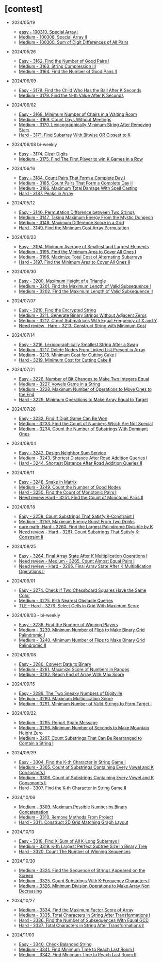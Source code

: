 # [contest]
* 2024/05/19
    * [easy - 100310. Special Array I](https://leetcode.com/contest/weekly-contest-398/problems/special-array-i/)
    * [Medium - 100308. Special Array II](https://leetcode.com/contest/weekly-contest-398/problems/special-array-ii/)
    * [Medium - 100300. Sum of Digit Differences of All Pairs](https://leetcode.com/contest/weekly-contest-398/problems/sum-of-digit-differences-of-all-pairs/)
* 2024/05/26
    * [Easy - 3162. Find the Number of Good Pairs I](https://leetcode.com/contest/weekly-contest-399/problems/find-the-number-of-good-pairs-i/)
    * [Medium - 3163. String Compression III](https://leetcode.com/contest/weekly-contest-399/problems/string-compression-iii/)
    * [Medium - 3164. Find the Number of Good Pairs II](https://leetcode.com/contest/weekly-contest-399/problems/find-the-number-of-good-pairs-ii/)
* 2024/06/09
    * [Easy - 3178. Find the Child Who Has the Ball After K Seconds](https://leetcode.com/contest/weekly-contest-401/problems/find-the-child-who-has-the-ball-after-k-seconds/)
    * [Medium - 3179. Find the N-th Value After K Seconds](https://leetcode.com/contest/weekly-contest-401/problems/find-the-n-th-value-after-k-seconds/)
* 2024/06/02
    * [Easy - 3168. Minimum Number of Chairs in a Waiting Room](https://leetcode.com/contest/weekly-contest-400/problems/minimum-number-of-chairs-in-a-waiting-room/)
    * [Medium - 3169. Count Days Without Meetings](https://leetcode.com/contest/weekly-contest-400/problems/count-days-without-meetings/)
    * [Medium - 3170. Lexicographically Minimum String After Removing Stars](https://leetcode.com/contest/weekly-contest-400/problems/lexicographically-minimum-string-after-removing-stars/)
    * [Hard - 3171. Find Subarray With Bitwise OR Closest to K](https://leetcode.com/problems/find-subarray-with-bitwise-or-closest-to-k/description/)
* 2024/06/08 bi-weekly
    * [Easy - 3174. Clear Digits](https://leetcode.com/contest/biweekly-contest-132/problems/clear-digits/)
    * [Medium - 3175. Find The First Player to win K Games in a Row](https://leetcode.com/contest/biweekly-contest-132/problems/find-the-first-player-to-win-k-games-in-a-row/)

* 2024/06/16
    * [Easy - 3184. Count Pairs That Form a Complete Day I](https://leetcode.com/contest/weekly-contest-402/problems/count-pairs-that-form-a-complete-day-i/)
    * [Medium - 3185. Count Pairs That Form a Complete Day II](https://leetcode.com/contest/weekly-contest-402/problems/count-pairs-that-form-a-complete-day-ii/)
    * [Medium - 3186. Maximum Total Damage With Spell Casting](https://leetcode.com/contest/weekly-contest-402/problems/maximum-total-damage-with-spell-casting/)
    * [Hard - 3187. Peaks in Array](https://leetcode.com/contest/weekly-contest-402/problems/peaks-in-array/)

* 2024/05/12
    * [Easy - 3146. Permutation Difference between Two Strings](https://leetcode.com/contest/weekly-contest-397/problems/permutation-difference-between-two-strings/)
    * [Medium - 3147. Taking Maximum Energy From the Mystic Dungeon](https://leetcode.com/contest/weekly-contest-397/problems/taking-maximum-energy-from-the-mystic-dungeon/)
    * [Medium - 3148. Maximum Difference Score in a Grid](https://leetcode.com/contest/weekly-contest-397/problems/maximum-difference-score-in-a-grid/)
    * [Hard - 3149. Find the Minimum Cost Array Permutation](https://leetcode.com/contest/weekly-contest-397/problems/find-the-minimum-cost-array-permutation/)

* 2024/06/23
    * [Easy - 3194. Minimum Average of Smallest and Largest Elements](https://leetcode.com/problems/minimum-average-of-smallest-and-largest-elements/description/)
    * [Medium - 3195. Find the Minimum Area to Cover All Ones I](https://leetcode.com/problems/find-the-minimum-area-to-cover-all-ones-i/description/)
    * [Medium - 3196. Maximize Total Cost of Alternating Subarrays](https://leetcode.com/problems/maximize-total-cost-of-alternating-subarrays/description/)
    * [Hard - 3197. Find the Minimum Area to Cover All Ones II](https://leetcode.com/problems/find-the-minimum-area-to-cover-all-ones-ii/description/)

* 2024/06/30
    * [Easy - 3200. Maximum Height of a Triangle](https://leetcode.com/contest/weekly-contest-404/problems/maximum-height-of-a-triangle/)
    * [Medium - 3201. Find the Maximum Length of Valid Subsequence I](https://leetcode.com/contest/weekly-contest-404/problems/find-the-maximum-length-of-valid-subsequence-i/)
    * [Medium - 3202. Find the Maximum Length of Valid Subsequence II](https://leetcode.com/contest/weekly-contest-404/problems/find-the-maximum-length-of-valid-subsequence-ii/)

* 2024/07/07
    * [Easy - 3210. Find the Encrypted String](https://leetcode.com/contest/weekly-contest-405/problems/find-the-encrypted-string/)
    * [Medium - 3211. Generate Binary Strings Without Adjacent Zeros](https://leetcode.com/contest/weekly-contest-405/problems/generate-binary-strings-without-adjacent-zeros/)
    * [Medium - 3212. Count Submatrices With Equal Frequency of X and Y](https://leetcode.com/contest/weekly-contest-405/problems/count-submatrices-with-equal-frequency-of-x-and-y/)
    * [Need review , Hard - 3213. Construct String with Minimum Cost](https://leetcode.com/contest/weekly-contest-405/problems/construct-string-with-minimum-cost/)

* 2024/07/14
    * [Easy - 3216. Lexicographically Smallest String After a Swap](https://leetcode.com/contest/weekly-contest-406/problems/lexicographically-smallest-string-after-a-swap/)
    * [Medium - 3217. Delete Nodes From Linked List Present in Array](https://leetcode.com/contest/weekly-contest-406/problems/delete-nodes-from-linked-list-present-in-array/)
    * [Medium - 3218. Minimum Cost for Cutting Cake I](https://leetcode.com/contest/weekly-contest-406/problems/minimum-cost-for-cutting-cake-i/)
    * [Hard - 3219. Minimum Cost for Cutting Cake II](https://leetcode.com/contest/weekly-contest-406/problems/minimum-cost-for-cutting-cake-ii/)

* 2024/07/21
    * [Easy - 3226. Number of Bit Changes to Make Two Integers Equal](https://leetcode.com/contest/weekly-contest-407/problems/number-of-bit-changes-to-make-two-integers-equal/)
    * [Medium - 3227. Vowels Game in a String](https://leetcode.com/contest/weekly-contest-407/problems/vowels-game-in-a-string/)
    * [Medium - 3228. Maximum Number of Operations to Move Ones to the End](https://leetcode.com/contest/weekly-contest-407/problems/maximum-number-of-operations-to-move-ones-to-the-end/)
    * [Hard - 3229. Minimum Operations to Make Array Equal to Target](https://leetcode.com/contest/weekly-contest-407/problems/minimum-operations-to-make-array-equal-to-target/)

* 2024/07/28
    * [Easy - 3232. Find if Digit Game Can Be Won](https://leetcode.com/contest/weekly-contest-408/problems/find-if-digit-game-can-be-won/)
    * [Medium - 3233. Find the Count of Numbers Which Are Not Special](https://leetcode.com/contest/weekly-contest-408/problems/find-the-count-of-numbers-which-are-not-special/)
    * [Medium - 3234. Count the Number of Substrings With Dominant Ones](https://leetcode.com/contest/weekly-contest-408/problems/count-the-number-of-substrings-with-dominant-ones/)

* 2024/08/04
    * [Easy - 3242. Design Neighbor Sum Service](https://leetcode.com/contest/weekly-contest-409/problems/design-neighbor-sum-service/)
    * [Medium - 3243. Shortest Distance After Road Addition Queries I](https://leetcode.com/contest/weekly-contest-409/problems/shortest-distance-after-road-addition-queries-i/)
    * [Hard - 3244. Shortest Distance After Road Addition Queries II](https://leetcode.com/contest/weekly-contest-409/problems/shortest-distance-after-road-addition-queries-ii/)

* 2024/08/11
    * [Easy - 3248. Snake in Matrix](https://leetcode.com/contest/weekly-contest-410/problems/snake-in-matrix/)
    * [Medium - 3249. Count the Number of Good Nodes](https://leetcode.com/contest/weekly-contest-410/problems/count-the-number-of-good-nodes/)
    * [Hard - 3250. Find the Count of Monotonic Pairs I](https://leetcode.com/contest/weekly-contest-410/problems/find-the-count-of-monotonic-pairs-i/)
    * [Need review Hard - 3251. Find the Count of Monotonic Pairs II](https://leetcode.com/contest/weekly-contest-410/problems/find-the-count-of-monotonic-pairs-ii/)


* 2024/08/18
    * [Easy - 3258. Count Substrings That Satisfy K-Constraint I](https://leetcode.com/contest/weekly-contest-411/problems/count-substrings-that-satisfy-k-constraint-i/)
    * [Medium - 3259. Maximum Energy Boost From Two Drinks](https://leetcode.com/contest/weekly-contest-411/problems/maximum-energy-boost-from-two-drinks/)
    * [pure math, Hard - 3260. Find the Largest Palindrome Divisible by K](https://leetcode.com/contest/weekly-contest-411/problems/find-the-largest-palindrome-divisible-by-k/)
    * [Need review - Hard - 3261. Count Substrings That Satisfy K-Constraint II](https://leetcode.com/contest/weekly-contest-411/problems/count-substrings-that-satisfy-k-constraint-ii/)

* 2024/08/25
    * [Easy - 3264. Final Array State After K Multiplication Operations I](https://leetcode.com/contest/weekly-contest-412/problems/final-array-state-after-k-multiplication-operations-i/)
    * [Need review - Medium - 3265. Count Almost Equal Pairs I](https://leetcode.com/contest/weekly-contest-412/problems/count-almost-equal-pairs-i/)
    * [Need review - Hard - 3266. Final Array State After K Multiplication Operations II](https://leetcode.com/contest/weekly-contest-412/problems/final-array-state-after-k-multiplication-operations-ii/)

* 2024/09/01
    * [Easy - 3274. Check if Two Chessboard Squares Have the Same Color](https://leetcode.com/contest/weekly-contest-413/problems/check-if-two-chessboard-squares-have-the-same-color/)
    * [Medium - 3275. K-th Nearest Obstacle Queries](https://leetcode.com/contest/weekly-contest-413/problems/k-th-nearest-obstacle-queries/)
    * [TLE - Hard - 3276. Select Cells in Grid With Maximum Score](https://leetcode.com/contest/weekly-contest-413/problems/select-cells-in-grid-with-maximum-score/)

* 2024/08/03 - bi-weekly
    * [Easy - 3238. Find the Number of Winning Players](https://leetcode.com/contest/biweekly-contest-136/problems/find-the-number-of-winning-players/)
    * [Medium - 3239. Minimum Number of Flips to Make Binary Grid Palindromic I](https://leetcode.com/contest/biweekly-contest-136/problems/minimum-number-of-flips-to-make-binary-grid-palindromic-i/)
    * [Medium - 3240. Minimum Number of Flips to Make Binary Grid Palindromic II](https://leetcode.com/problems/minimum-number-of-flips-to-make-binary-grid-palindromic-ii/description/)

* 2024/09/08
    * [Easy - 3280. Convert Date to Binary](https://leetcode.com/problems/convert-date-to-binary/description/)
    * [Medium - 3281. Maximize Score of Numbers in Ranges](https://leetcode.com/problems/maximize-score-of-numbers-in-ranges/description/)
    * [Medium - 3282. Reach End of Array With Max Score](https://leetcode.com/problems/reach-end-of-array-with-max-score/description/)

* 2024/09/15
    * [Easy - 3289. The Two Sneaky Numbers of Digitville](https://leetcode.com/problems/the-two-sneaky-numbers-of-digitville/description/)
    * [Medium - 3290. Maximum Multiplication Score](https://leetcode.com/problems/maximum-multiplication-score/description/)
    * [Medium - 3291. Minimum Number of Valid Strings to Form Target I](https://leetcode.com/problems/minimum-number-of-valid-strings-to-form-target-i/description/)

* 2024/09/22
    * [Medium - 3295. Report Spam Message](https://leetcode.com/problems/report-spam-message/description/)
    * [Medium - 3296. Minimum Number of Seconds to Make Mountain Height Zero](https://leetcode.com/problems/minimum-number-of-seconds-to-make-mountain-height-zero/description/)
    * [Medium - 3297. Count Substrings That Can Be Rearranged to Contain a String I](https://leetcode.com/problems/count-substrings-that-can-be-rearranged-to-contain-a-string-i/description/)
* 2024/09/29
    * [Easy - 3304. Find the K-th Character in String Game I](https://leetcode.com/problems/find-the-k-th-character-in-string-game-i/description/)
    * [Medium - 3305. Count of Substrings Containing Every Vowel and K Consonants I](https://leetcode.com/problems/count-of-substrings-containing-every-vowel-and-k-consonants-i/description/)
    * [Medium - 3306. Count of Substrings Containing Every Vowel and K Consonants II](https://leetcode.com/problems/count-of-substrings-containing-every-vowel-and-k-consonants-ii/description/)
    * [Hard - 3307. Find the K-th Character in String Game II](https://leetcode.com/problems/find-the-k-th-character-in-string-game-ii/description/)
* 2024/10/06
    * [Medium - 3309. Maximum Possible Number by Binary Concatenation](https://leetcode.com/problems/maximum-possible-number-by-binary-concatenation/description/)
    * [Medium - 3310. Remove Methods From Project](https://leetcode.com/problems/remove-methods-from-project/description/)
    * [Hard - 3311. Construct 2D Grid Matching Graph Layout](https://leetcode.com/problems/construct-2d-grid-matching-graph-layout/description/)

* 2024/10/13
    * [Easy - 3318. Find X-Sum of All K-Long Subarrays I](https://leetcode.com/problems/find-x-sum-of-all-k-long-subarrays-i/description/)
    * [Medium - 3319. K-th Largest Perfect Subtree Size in Binary Tree](https://leetcode.com/problems/k-th-largest-perfect-subtree-size-in-binary-tree/description/)
    * [Hard - 3320. Count The Number of Winning Sequences](https://leetcode.com/problems/count-the-number-of-winning-sequences/description/)

* 2024/10/20
    * [Medium - 3324. Find the Sequence of Strings Appeared on the Screen](https://leetcode.com/problems/find-the-sequence-of-strings-appeared-on-the-screen/description/)
    * [Medium - 3325. Count Substrings With K-Frequency Characters I](https://leetcode.com/problems/count-substrings-with-k-frequency-characters-i/description/)
    * [Medium - 3326. Minimum Division Operations to Make Array Non Decreasing](https://leetcode.com/problems/minimum-division-operations-to-make-array-non-decreasing/description/)

* 2024/10/27
    * [Medium - 3334. Find the Maximum Factor Score of Array](https://leetcode.com/problems/find-the-maximum-factor-score-of-array/description/)
    * [Medium - 3335. Total Characters in String After Transformations I](https://leetcode.com/problems/total-characters-in-string-after-transformations-i/description/)
    * [Hard - 3336. Find the Number of Subsequences With Equal GCD](https://leetcode.com/problems/find-the-number-of-subsequences-with-equal-gcd/description/)
    * [Hard - 3337. Total Characters in String After Transformations II](https://leetcode.com/problems/total-characters-in-string-after-transformations-ii/description/)

* 2024/11/03
    * [Easy - 3340. Check Balanced String](https://leetcode.com/problems/check-balanced-string/description/)
    * [Medium - 3341. Find Minimum Time to Reach Last Room I](https://leetcode.com/problems/find-minimum-time-to-reach-last-room-i/description/)
    * [Medium - 3342. Find Minimum Time to Reach Last Room II](https://leetcode.com/problems/find-minimum-time-to-reach-last-room-ii/description/)